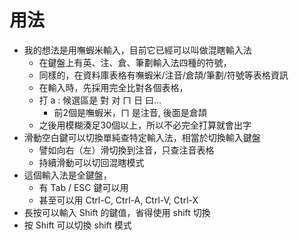 # 用法
- 我的想法是用嘸蝦米輸入，目前它已經可以叫做混瞎輸入法
	- 在鍵盤上有英、注、倉、筆劃輸入法四種的符號，
	- 同樣的，在資料庫表格有嘸蝦米/注音/倉頡/筆劃/符號等表格資訊
	- 在輸入時，先採用完全比對各個表格，
	- 打 a : 候選區是 對 对 ㄇ 日 曰...
		- 前2個是嘸蝦米，ㄇ 是注音, 後面是倉頡
	- 之後用模糊湊足30個以上，所以不必完全打算就會出字
- 滑動空白鍵可以切換單純查特定輸入法，相當於切換輸入鍵盤
	- 譬如向右（左）滑切換到注音，只查注音表格
	- 持續滑動可以切回混瞎模式
- 這個輸入法是全鍵盤，
	- 有 Tab / ESC 鍵可以用
	- 甚至可以用 Ctrl-C, Ctrl-A, Ctrl-V, Ctrl-X
- 長按可以輸入 Shift 的鍵值，省得使用 shift 切換
- 按 Shift 可以切換 shift 模式
